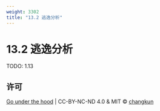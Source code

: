 ```yaml
---
weight: 3302
title: "13.2 逃逸分析"
---
```


# 13.2 逃逸分析

TODO: 1.13

## 许可

[Go under the hood](https://github.com/changkun/go-under-the-hood) | CC-BY-NC-ND 4.0 & MIT &copy; [changkun](https://changkun.de)
